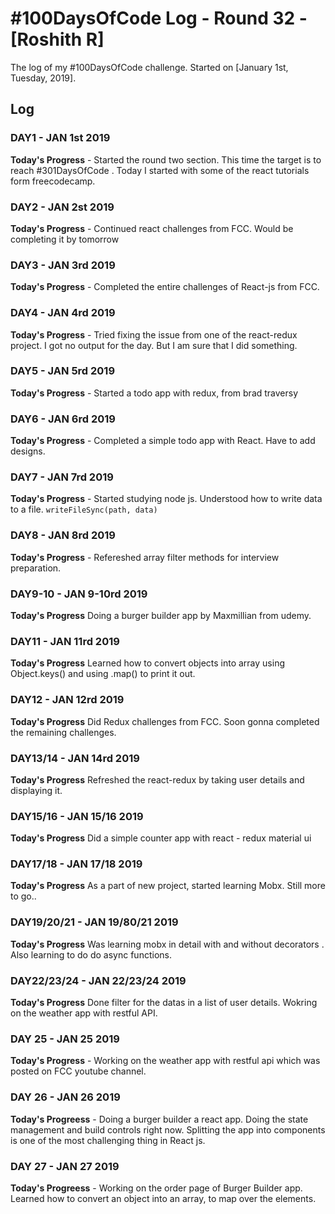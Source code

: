# #100DaysOfCode Log - Round 32 - [Roshith R]

The log of my #100DaysOfCode challenge. Started on [January 1st, Tuesday, 2019].

## Log

### DAY1 - JAN 1st 2019

**Today's Progress** -  Started the round two section. This time the target is to reach #301DaysOfCode . Today I started with some of the react tutorials form freecodecamp.

### DAY2 - JAN 2st 2019

**Today's Progress** - Continued react challenges from FCC. Would be completing it by tomorrow

### DAY3 - JAN 3rd 2019

**Today's Progress** - Completed the entire challenges of React-js from FCC. 

### DAY4 - JAN 4rd 2019

**Today's Progress** - Tried fixing the issue from one of the react-redux project. I got no output for the day. But I am sure that I did something.

### DAY5 - JAN 5rd 2019

**Today's Progress** - Started a todo app with redux, from brad traversy

### DAY6 - JAN 6rd 2019

**Today's Progress** - Completed a simple todo app with React. Have to add designs.

### DAY7 - JAN 7rd 2019

**Today's Progress** - Started studying node js. Understood how to write data to a file. 
```writeFileSync(path, data)```

### DAY8 - JAN 8rd 2019

**Today's Progress** - Refereshed array filter methods for interview preparation. 

### DAY9-10 - JAN 9-10rd 2019

**Today's Progress** Doing a burger builder app by Maxmillian from udemy. 

### DAY11 - JAN 11rd 2019

**Today's Progress** Learned how to convert objects into array using Object.keys() and using .map() to print it out.

### DAY12 - JAN 12rd 2019

**Today's Progress** Did Redux challenges from FCC. Soon gonna completed the remaining challenges.

### DAY13/14 - JAN 14rd 2019

**Today's Progress** Refreshed the react-redux by taking user details and displaying it.

### DAY15/16 - JAN 15/16 2019

**Today's Progress** Did a simple counter app with react - redux  material ui

### DAY17/18 - JAN 17/18 2019

**Today's Progress** As a part of new project, started learning Mobx. Still more to go..

### DAY19/20/21 - JAN 19/80/21 2019

**Today's Progress** Was learning mobx in detail with and without decorators . Also learning to do do async functions.

### DAY22/23/24 - JAN 22/23/24 2019

**Today's Progress** Done filter for the datas in a list of user details. Wokring on the weather app with restful API.

### DAY 25 - JAN 25 2019

**Today's Progress** - Working on the weather app with restful api which was posted on FCC youtube channel.

### DAY 26 - JAN 26 2019

**Today's Progreess** - Doing a burger builder a react app. Doing the state management and build controls right now. Splitting the app into components is one of the most challenging thing in React js.

### DAY 27 - JAN 27 2019

**Today's Progreess** - Working on the order page of Burger Builder app. Learned how to convert an object into an array, to map over the elements.